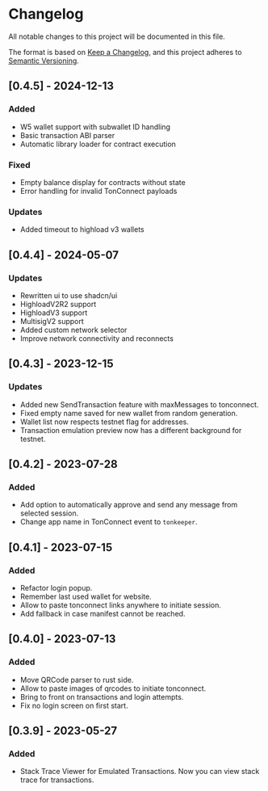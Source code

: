 # Changelog

All notable changes to this project will be documented in this file.

The format is based on [Keep a Changelog](https://keepachangelog.com/en/1.0.0/),
and this project adheres to [Semantic Versioning](https://semver.org/spec/v2.0.0.html).

## [0.4.5] - 2024-12-13

### Added
- W5 wallet support with subwallet ID handling
- Basic transaction ABI parser
- Automatic library loader for contract execution

### Fixed
- Empty balance display for contracts without state
- Error handling for invalid TonConnect payloads

### Updates
- Added timeout to highload v3 wallets

## [0.4.4] - 2024-05-07

### Updates
- Rewritten ui to use shadcn/ui
- HighloadV2R2 support
- HighloadV3 support
- MultisigV2 support
- Added custom network selector
- Improve network connectivity and reconnects

## [0.4.3] - 2023-12-15

### Updates
- Added new SendTransaction feature with maxMessages to tonconnect.
- Fixed empty name saved for new wallet from random generation.
- Wallet list now respects testnet flag for addresses.
- Transaction emulation preview now has a different background for testnet.

## [0.4.2] - 2023-07-28

### Added
 - Add option to automatically approve and send any message from selected session.
 - Change app name in TonConnect event to `tonkeeper`.

## [0.4.1] - 2023-07-15

### Added
 - Refactor login popup.
 - Remember last used wallet for website.
 - Allow to paste tonconnect links anywhere to initiate session.
 - Add fallback in case manifest cannot be reached.

## [0.4.0] - 2023-07-13

### Added
 - Move QRCode parser to rust side.
 - Allow to paste images of qrcodes to initiate tonconnect.
 - Bring to front on transactions and login attempts.
 - Fix no login screen on first start.

## [0.3.9] - 2023-05-27

### Added
 - Stack Trace Viewer for Emulated Transactions. Now you can view stack trace for transactions.
 